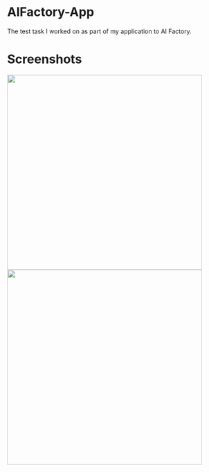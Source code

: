 # AIFactory-App
The test task I worked on as part of my application to AI Factory.

# Screenshots
<img src="./images/IMG_2975.PNG" width=450/>
<img src="./images/IMG_2977.PNG" width=450/>
